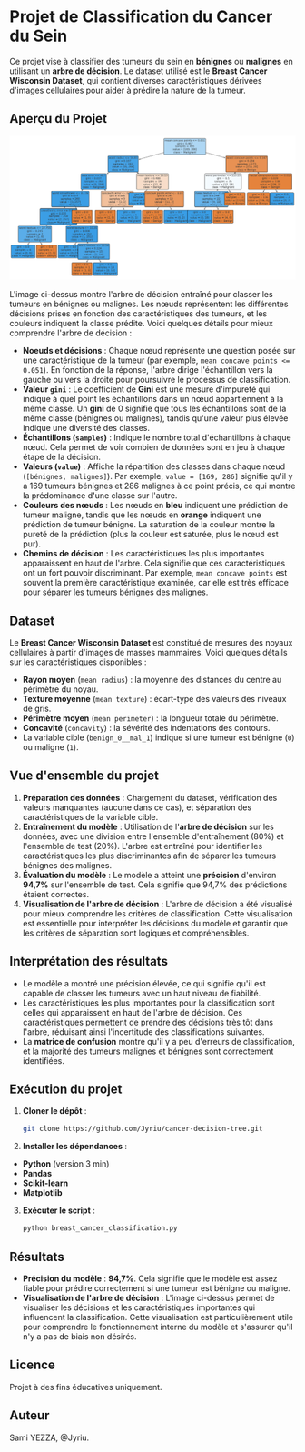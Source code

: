 # Projet de Classification du Cancer du Sein

Ce projet vise à classifier des tumeurs du sein en **bénignes** ou **malignes** en utilisant un **arbre de décision**. Le dataset utilisé est le **Breast Cancer Wisconsin Dataset**, qui contient diverses caractéristiques dérivées d'images cellulaires pour aider à prédire la nature de la tumeur.

## Aperçu du Projet

![Arbre de Décision](/decision_tree_visual.png)

L'image ci-dessus montre l'arbre de décision entraîné pour classer les tumeurs en bénignes ou malignes. Les nœuds représentent les différentes décisions prises en fonction des caractéristiques des tumeurs, et les couleurs indiquent la classe prédite. Voici quelques détails pour mieux comprendre l'arbre de décision :

- **Noeuds et décisions** : Chaque nœud représente une question posée sur une caractéristique de la tumeur (par exemple, `mean concave points <= 0.051`). En fonction de la réponse, l'arbre dirige l'échantillon vers la gauche ou vers la droite pour poursuivre le processus de classification.
- **Valeur `gini`** : Le coefficient de **Gini** est une mesure d'impureté qui indique à quel point les échantillons dans un nœud appartiennent à la même classe. Un **gini** de 0 signifie que tous les échantillons sont de la même classe (bénignes ou malignes), tandis qu'une valeur plus élevée indique une diversité des classes.
- **Échantillons (`samples`)** : Indique le nombre total d'échantillons à chaque nœud. Cela permet de voir combien de données sont en jeu à chaque étape de la décision.
- **Valeurs (`value`)** : Affiche la répartition des classes dans chaque nœud (`[bénignes, malignes]`). Par exemple, `value = [169, 286]` signifie qu'il y a 169 tumeurs bénignes et 286 malignes à ce point précis, ce qui montre la prédominance d'une classe sur l'autre.
- **Couleurs des nœuds** : Les nœuds en **bleu** indiquent une prédiction de tumeur maligne, tandis que les nœuds en **orange** indiquent une prédiction de tumeur bénigne. La saturation de la couleur montre la pureté de la prédiction (plus la couleur est saturée, plus le nœud est pur).
- **Chemins de décision** : Les caractéristiques les plus importantes apparaissent en haut de l'arbre. Cela signifie que ces caractéristiques ont un fort pouvoir discriminant. Par exemple, `mean concave points` est souvent la première caractéristique examinée, car elle est très efficace pour séparer les tumeurs bénignes des malignes.

## Dataset
Le **Breast Cancer Wisconsin Dataset** est constitué de mesures des noyaux cellulaires à partir d'images de masses mammaires. Voici quelques détails sur les caractéristiques disponibles :
- **Rayon moyen** (`mean radius`) : la moyenne des distances du centre au périmètre du noyau.
- **Texture moyenne** (`mean texture`) : écart-type des valeurs des niveaux de gris.
- **Périmètre moyen** (`mean perimeter`) : la longueur totale du périmètre.
- **Concavité** (`concavity`) : la sévérité des indentations des contours.
- La variable cible (`benign_0__mal_1`) indique si une tumeur est bénigne (`0`) ou maligne (`1`).

## Vue d'ensemble du projet
1. **Préparation des données** : Chargement du dataset, vérification des valeurs manquantes (aucune dans ce cas), et séparation des caractéristiques de la variable cible.
2. **Entraînement du modèle** : Utilisation de l'**arbre de décision** sur les données, avec une division entre l'ensemble d'entraînement (80%) et l'ensemble de test (20%). L'arbre est entraîné pour identifier les caractéristiques les plus discriminantes afin de séparer les tumeurs bénignes des malignes.
3. **Évaluation du modèle** : Le modèle a atteint une **précision** d'environ **94,7%** sur l'ensemble de test. Cela signifie que 94,7% des prédictions étaient correctes.
4. **Visualisation de l'arbre de décision** : L'arbre de décision a été visualisé pour mieux comprendre les critères de classification. Cette visualisation est essentielle pour interpréter les décisions du modèle et garantir que les critères de séparation sont logiques et compréhensibles.

## Interprétation des résultats
- Le modèle a montré une précision élevée, ce qui signifie qu'il est capable de classer les tumeurs avec un haut niveau de fiabilité.
- Les caractéristiques les plus importantes pour la classification sont celles qui apparaissent en haut de l'arbre de décision. Ces caractéristiques permettent de prendre des décisions très tôt dans l'arbre, réduisant ainsi l'incertitude des classifications suivantes.
- La **matrice de confusion** montre qu'il y a peu d'erreurs de classification, et la majorité des tumeurs malignes et bénignes sont correctement identifiées.

## Exécution du projet
1. **Cloner le dépôt** :
   ```bash
   git clone https://github.com/Jyriu/cancer-decision-tree.git
   ```
2. **Installer les dépendances** : 
- **Python** (version 3 min)
- **Pandas**
- **Scikit-learn**
- **Matplotlib**

3. **Exécuter le script** :
   ```bash
   python breast_cancer_classification.py
   ```

## Résultats
- **Précision du modèle** : **94,7%**. Cela signifie que le modèle est assez fiable pour prédire correctement si une tumeur est bénigne ou maligne.
- **Visualisation de l'arbre de décision** : L'image ci-dessus permet de visualiser les décisions et les caractéristiques importantes qui influencent la classification. Cette visualisation est particulièrement utile pour comprendre le fonctionnement interne du modèle et s'assurer qu'il n'y a pas de biais non désirés.

## Licence
Projet à des fins éducatives uniquement.

## Auteur
Sami YEZZA, @Jyriu.
